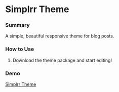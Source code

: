 # Simplrr Theme

### Summary
A simple, beautiful responsive theme for blog posts.

### How to Use
1. Download the theme package and start editing!

### Demo
[Simplrr Theme](https://dl.dropbox.com/u/21334841/simplrr/index.html)
